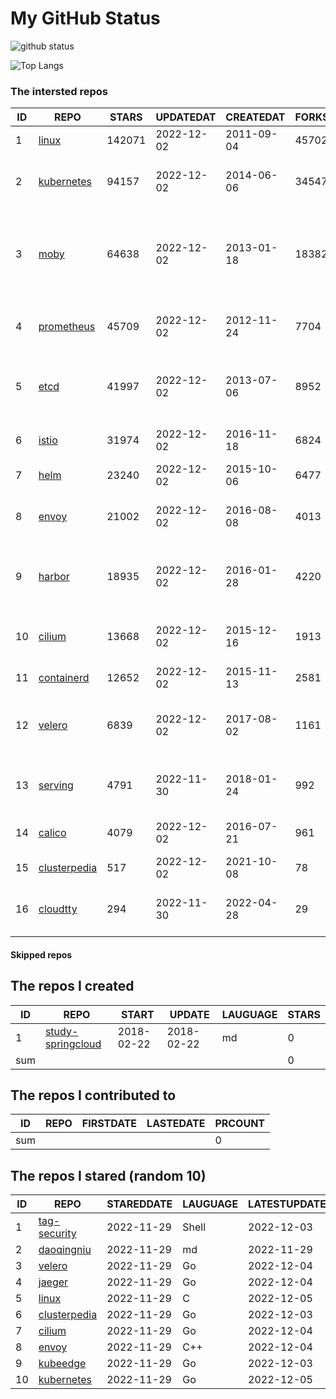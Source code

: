 # My GitHub Status

<img src="https://github-readme-stats-1.yihong0618.vercel.app/api?username=daoqingniu&show_icons=true&&&hide_title=true&count_private=true" alt="github status" />

![Top Langs](https://github-readme-stats-1.yihong0618.vercel.app/api/top-langs/?username=daoqingniu&layout=compact)

<!--START_SECTION:github_repos-->
### The intersted repos
| ID |                              REPO                               | STARS  | UPDATEDAT  | CREATEDAT  | FORKSCOUNT |                                              DESCRIPTIONS                                              |
|----|-----------------------------------------------------------------|--------|------------|------------|------------|--------------------------------------------------------------------------------------------------------|
|  1 | [linux](https://github.com/torvalds/linux)                      | 142071 | 2022-12-02 | 2011-09-04 |      45702 | Linux kernel source tree                                                                               |
|  2 | [kubernetes](https://github.com/kubernetes/kubernetes)          |  94157 | 2022-12-02 | 2014-06-06 |      34547 | Production-Grade Container Scheduling and Management                                                   |
|  3 | [moby](https://github.com/moby/moby)                            |  64638 | 2022-12-02 | 2013-01-18 |      18382 | Moby Project - a collaborative project for the container ecosystem to assemble container-based systems |
|  4 | [prometheus](https://github.com/prometheus/prometheus)          |  45709 | 2022-12-02 | 2012-11-24 |       7704 | The Prometheus monitoring system and time series database.                                             |
|  5 | [etcd](https://github.com/etcd-io/etcd)                         |  41997 | 2022-12-02 | 2013-07-06 |       8952 | Distributed reliable key-value store for the most critical data of a distributed system                |
|  6 | [istio](https://github.com/istio/istio)                         |  31974 | 2022-12-02 | 2016-11-18 |       6824 | Connect, secure, control, and observe services.                                                        |
|  7 | [helm](https://github.com/helm/helm)                            |  23240 | 2022-12-02 | 2015-10-06 |       6477 | The Kubernetes Package Manager                                                                         |
|  8 | [envoy](https://github.com/envoyproxy/envoy)                    |  21002 | 2022-12-02 | 2016-08-08 |       4013 | Cloud-native high-performance edge/middle/service proxy                                                |
|  9 | [harbor](https://github.com/goharbor/harbor)                    |  18935 | 2022-12-02 | 2016-01-28 |       4220 | An open source trusted cloud native registry project that stores, signs, and scans content.            |
| 10 | [cilium](https://github.com/cilium/cilium)                      |  13668 | 2022-12-02 | 2015-12-16 |       1913 | eBPF-based Networking, Security, and Observability                                                     |
| 11 | [containerd](https://github.com/containerd/containerd)          |  12652 | 2022-12-02 | 2015-11-13 |       2581 | An open and reliable container runtime                                                                 |
| 12 | [velero](https://github.com/vmware-tanzu/velero)                |   6839 | 2022-12-02 | 2017-08-02 |       1161 | Backup and migrate Kubernetes applications and their persistent volumes                                |
| 13 | [serving](https://github.com/knative/serving)                   |   4791 | 2022-11-30 | 2018-01-24 |        992 | Kubernetes-based, scale-to-zero, request-driven compute                                                |
| 14 | [calico](https://github.com/projectcalico/calico)               |   4079 | 2022-12-02 | 2016-07-21 |        961 | Cloud native networking and network security                                                           |
| 15 | [clusterpedia](https://github.com/clusterpedia-io/clusterpedia) |    517 | 2022-12-02 | 2021-10-08 |         78 | The Encyclopedia of Kubernetes clusters                                                                |
| 16 | [cloudtty](https://github.com/cloudtty/cloudtty)                |    294 | 2022-11-30 | 2022-04-28 |         29 | A Friendly Kubernetes CloudShell (Web Terminal) !                                                      |



#### Skipped repos
<!--END_SECTION:github_repos-->

<!--START_SECTION:my_github-->
## The repos I created
| ID  |                                 REPO                                 |   START    |   UPDATE   | LAUGUAGE | STARS |
|-----|----------------------------------------------------------------------|------------|------------|----------|-------|
|   1 | [study-springcloud](https://github.com/daoqingniu/study-springcloud) | 2018-02-22 | 2018-02-22 | md       |     0 |
| sum |                                                                      |            |            |          |     0 |

## The repos I contributed to
| ID  | REPO | FIRSTDATE | LASTEDATE | PRCOUNT |
|-----|------|-----------|-----------|---------|
| sum |      |           |           |       0 |

## The repos I stared (random 10)
| ID |                              REPO                               | STAREDDATE | LAUGUAGE | LATESTUPDATE |
|----|-----------------------------------------------------------------|------------|----------|--------------|
|  1 | [tag-security](https://github.com/cncf/tag-security)            | 2022-11-29 | Shell    | 2022-12-03   |
|  2 | [daoqingniu](https://github.com/daoqingniu/daoqingniu)          | 2022-11-29 | md       | 2022-11-29   |
|  3 | [velero](https://github.com/vmware-tanzu/velero)                | 2022-11-29 | Go       | 2022-12-04   |
|  4 | [jaeger](https://github.com/jaegertracing/jaeger)               | 2022-11-29 | Go       | 2022-12-04   |
|  5 | [linux](https://github.com/torvalds/linux)                      | 2022-11-29 | C        | 2022-12-05   |
|  6 | [clusterpedia](https://github.com/clusterpedia-io/clusterpedia) | 2022-11-29 | Go       | 2022-12-03   |
|  7 | [cilium](https://github.com/cilium/cilium)                      | 2022-11-29 | Go       | 2022-12-04   |
|  8 | [envoy](https://github.com/envoyproxy/envoy)                    | 2022-11-29 | C++      | 2022-12-04   |
|  9 | [kubeedge](https://github.com/kubeedge/kubeedge)                | 2022-11-29 | Go       | 2022-12-03   |
| 10 | [kubernetes](https://github.com/kubernetes/kubernetes)          | 2022-11-29 | Go       | 2022-12-05   |

<!--END_SECTION:my_github-->
